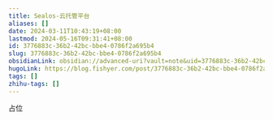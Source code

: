 ```yaml
---
title: Sealos-云托管平台
aliases: []
date: 2024-03-11T10:43:19+08:00
lastmod: 2024-05-16T09:31:41+08:00
id: 3776883c-36b2-42bc-bbe4-0786f2a695b4
slug: 3776883c-36b2-42bc-bbe4-0786f2a695b4
obsidianLink: obsidian://advanced-uri?vault=note&uid=3776883c-36b2-42bc-bbe4-0786f2a695b4
hugoLink: https://blog.fishyer.com/post/3776883c-36b2-42bc-bbe4-0786f2a695b4/
tags: []
zhihu-tags: []
---
```


占位